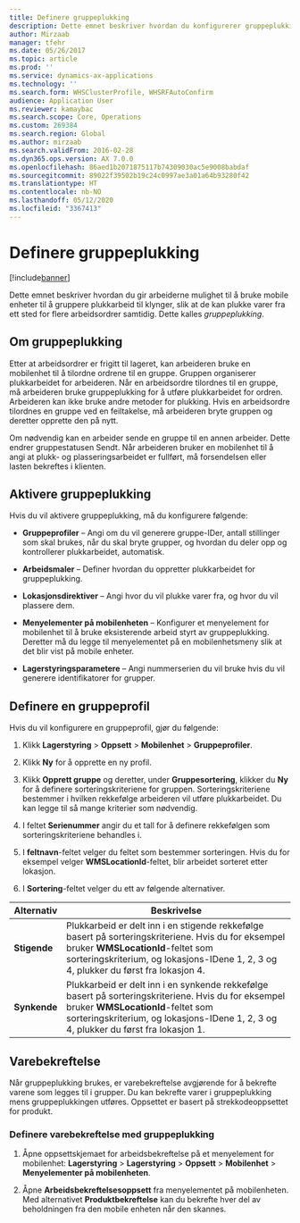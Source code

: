```yaml
---
title: Definere gruppeplukking
description: Dette emnet beskriver hvordan du konfigurerer gruppeplukking og hvordan du bruker varebekreftelse med gruppeplukking.
author: Mirzaab
manager: tfehr
ms.date: 05/26/2017
ms.topic: article
ms.prod: ''
ms.service: dynamics-ax-applications
ms.technology: ''
ms.search.form: WHSClusterProfile, WHSRFAutoConfirm
audience: Application User
ms.reviewer: kamaybac
ms.search.scope: Core, Operations
ms.custom: 269384
ms.search.region: Global
ms.author: mirzaab
ms.search.validFrom: 2016-02-28
ms.dyn365.ops.version: AX 7.0.0
ms.openlocfilehash: 86aed1b2071875117b74309030ac5e9008babdaf
ms.sourcegitcommit: 89022f39502b19c24c0997ae3a01a64b93280f42
ms.translationtype: HT
ms.contentlocale: nb-NO
ms.lasthandoff: 05/12/2020
ms.locfileid: "3367413"
---
```

# <a name="set-up-cluster-picking"></a>Definere gruppeplukking

[!include[banner](../includes/banner.md)]

Dette emnet beskriver hvordan du gir arbeiderne mulighet til å bruke mobile enheter til å gruppere plukkarbeid til klynger, slik at de kan plukke varer fra ett sted for flere arbeidsordrer samtidig. Dette kalles *gruppeplukking*.

## <a name="about-cluster-picking"></a>Om gruppeplukking

Etter at arbeidsordrer er frigitt til lageret, kan arbeideren bruke en mobilenhet til å tilordne ordrene til en gruppe. Gruppen organiserer plukkarbeidet for arbeideren. Når en arbeidsordre tilordnes til en gruppe, må arbeideren bruke gruppeplukking for å utføre plukkarbeidet for ordren. Arbeideren kan ikke bruke andre metoder for plukking. Hvis en arbeidsordre tilordnes en gruppe ved en feiltakelse, må arbeideren bryte gruppen og deretter opprette den på nytt.

Om nødvendig kan en arbeider sende en gruppe til en annen arbeider. Dette endrer gruppestatusen Sendt. Når arbeideren bruker en mobilenhet til å angi at plukk- og plasseringsarbeidet er fullført, må forsendelsen eller lasten bekreftes i klienten.

## <a name="enable-cluster-picking"></a>Aktivere gruppeplukking

Hvis du vil aktivere gruppeplukking, må du konfigurere følgende:

- **Gruppeprofiler** – Angi om du vil generere gruppe-IDer, antall stillinger som skal brukes, når du skal bryte grupper, og hvordan du deler opp og kontrollerer plukkarbeidet, automatisk.

- **Arbeidsmaler** – Definer hvordan du oppretter plukkarbeidet for gruppeplukking.

- **Lokasjonsdirektiver** – Angi hvor du vil plukke varer fra, og hvor du vil plassere dem.

- **Menyelementer på mobilenheten** – Konfigurer et menyelement for mobilenhet til å bruke eksisterende arbeid styrt av gruppeplukking. Deretter må du legge til menyelementet på en mobilenhetsmeny slik at det blir vist på mobile enheter.

- **Lagerstyringsparametere** – Angi nummerserien du vil bruke hvis du vil generere identifikatorer for grupper.

## <a name="set-up-a-cluster-profile"></a>Definere en gruppeprofil

Hvis du vil konfigurere en gruppeprofil, gjør du følgende:

1. Klikk **Lagerstyring** \> **Oppsett** \> **Mobilenhet** \> **Gruppeprofiler**.

1. Klikk **Ny** for å opprette en ny profil.

1. Klikk **Opprett gruppe** og deretter, under **Gruppesortering**, klikker du **Ny** for å definere sorteringskriteriene for gruppen. Sorteringskriteriene bestemmer i hvilken rekkefølge arbeideren vil utføre plukkarbeidet. Du kan legge til så mange kriterier som nødvendig.

1. I feltet **Serienummer** angir du et tall for å definere rekkefølgen som sorteringskriteriene behandles i.

1. I **feltnavn**-feltet velger du feltet som bestemmer sorteringen. Hvis du for eksempel velger **WMSLocationId**-feltet, blir arbeidet sorteret etter lokasjon.

1. I **Sortering**-feltet velger du ett av følgende alternativer.

| **Alternativ**     | **Beskrivelse**                                                                                                                                                                                                                    |
|----------------|------------------------------------------------------------------------------------------------------------------------------------------------------------------------------------------------------------------------------------|
| **Stigende**  | Plukkarbeid er delt inn i en stigende rekkefølge basert på sorteringskriteriene. Hvis du for eksempel bruker **WMSLocationId**-feltet som sorteringskriterium, og lokasjons-IDene 1, 2, 3 og 4, plukker du først fra lokasjon 4. |
| **Synkende** | Plukkarbeid er delt inn i en synkende rekkefølge basert på sorteringskriteriene. Hvis du for eksempel bruker **WMSLocationId**-feltet som sorteringskriterium, og lokasjons-IDene 1, 2, 3 og 4, plukker du først fra lokasjon 1. |

## <a name="item-confirmation"></a>Varebekreftelse

Når gruppeplukking brukes, er varebekreftelse avgjørende for å bekrefte varene som legges til i grupper. Du kan bekrefte varer i gruppeplukking mens gruppeplukkingen utføres. Oppsettet er basert på strekkodeoppsettet for produkt.

### <a name="set-up-item-verification-with-cluster-picking"></a>Definere varebekreftelse med gruppeplukking

1. Åpne oppsettskjemaet for arbeidsbekreftelse på et menyelement for mobilenhet: **Lagerstyring** \> **Lagerstyring** \> **Oppsett** \>  **Mobilenhet** \> **Menyelementer på mobilenheten**.

1. Åpne **Arbeidsbekreftelsesoppsett** fra menyelementet på mobilenheten. Med alternativet **Produktbekreftelse** kan du bekrefte hver del av beholdningen fra den mobile enheten når den skannes.
